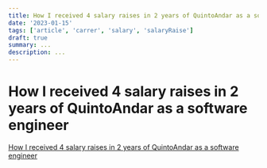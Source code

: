 ```yaml
---
title: How I received 4 salary raises in 2 years of QuintoAndar as a software engineer
date: '2023-01-15'
tags: ['article', 'carrer', 'salary', 'salaryRaise']
draft: true
summary: ...
description: ...
---
```


# How I received 4 salary raises in 2 years of QuintoAndar as a software engineer

[How I received 4 salary raises in 2 years of QuintoAndar as a software engineer](https://www.iamtk.co/how-i-received-4-salary-raises-in-2-years-of-quintoandar-as-a-software-engineer)